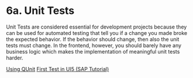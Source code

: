 # 6a. Unit Tests

Unit Tests are considered essential for development projects because they can be used for automated testing that tell you if a change you made broke the expected behavior.
If the behavior should change, then also the unit tests must change.
In the frontend, however, you should barely have any business logic which makes the implementation of meaningful unit tests harder.

[Using QUnit](https://sapui5.hana.ondemand.com/#/topic/09d145cd86ee4f8e9d08715f1b364c51.html)
[First Test in UI5 (SAP Tutorial)](https://sapui5.hana.ondemand.com/#/topic/b81736e0fcb246efb3b0cf0ca422f8fd)
